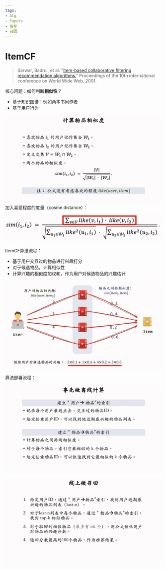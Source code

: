 ```yaml
---
tags:
- Alg
- Papers
- 推荐
- 召回
---
```


# ItemCF

> Sarwar, Badrul, et al. "[Item-based collaborative filtering recommendation algorithms.](https://dl.acm.org/doi/pdf/10.1145/371920.372071)" Proceedings of the 10th international conference on World Wide Web. 2001.

核心问题：如何判断**相似性**？

- 基于知识图谱：例如两本书同作者
- 基于用户行为

![IMAGE_1742310223318](assets/IMAGE_1742310223318.png)
加入喜爱程度的度量（cosine distance）：

![IMAGE_1742310251877](assets/IMAGE_1742310251877.png)

ItemCF算法流程：

- 基于用户交互过的物品进行兴趣打分
- 对于候选物品，计算相似性
- 计算兴趣的相似度加权和，作为用户对候选物品的兴趣估计

![IMAGE_1742310080830](assets/IMAGE_1742310080830.png)

算法部署流程：

![IMAGE_1742310447495](assets/IMAGE_1742310447495.png)

![IMAGE_1742310583708](assets/IMAGE_1742310583708.png)
